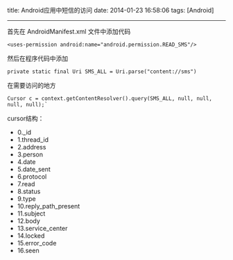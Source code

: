 title: Android应用中短信的访问
date: 2014-01-23 16:58:06
tags: [Android]

---

首先在 AndroidManifest.xml 文件中添加代码

`<uses-permission android:name="android.permission.READ_SMS"/>`

然后在程序代码中添加

`private static final Uri SMS_ALL = Uri.parse("content://sms")`

<!--more-->

在需要访问的地方

    Cursor c = context.getContentResolver().query(SMS_ALL, null, null, null, null);`

cursor结构：

 * 0._id
 * 1.thread_id
 * 2.address
 * 3.person
 * 4.date
 * 5.date_sent
 * 6.protocol
 * 7.read
 * 8.status
 * 9.type
 * 10.reply_path_present
 * 11.subject
 * 12.body
 * 13.service_center
 * 14.locked
 * 15.error_code
 * 16.seen
